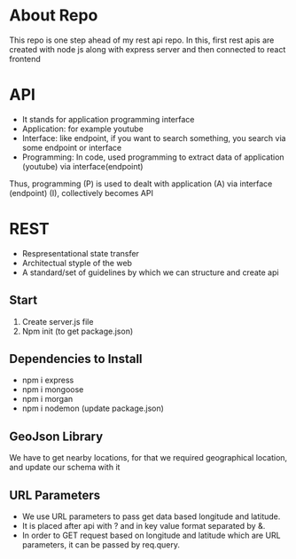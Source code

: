 # About Repo
This repo is one step ahead of my rest api repo. In this, first rest apis are created with node js along with express server and then connected to react frontend

# API

* It stands for application programming interface
* Application: for example youtube
* Interface: like endpoint, if you want to search something, you search via some endpoint or interface
* Programming: In code, used programming to extract data of application (youtube) via interface(endpoint)

Thus, programming (P) is used to dealt with application (A) via interface (endpoint) (I), collectively becomes API 

# REST

* Respresentational state transfer
* Architectual styple of the web
* A standard/set of guidelines by which we can structure and create api

## Start

1. Create server.js file
2. Npm init (to get package.json)

## Dependencies to Install

* npm i express
* npm i mongoose
* npm i morgan
* npm i nodemon (update package.json)

## GeoJson Library

We have to get nearby locations, for that we required geographical location, and update our schema with it

## URL Parameters

* We use URL parameters to pass get data based longitude and latitude.
* It is placed after api with ? and in key value format separated  by &.
* In order to GET request based on longitude and latitude which are URL parameters, it can be passed by req.query.<paramname> 



